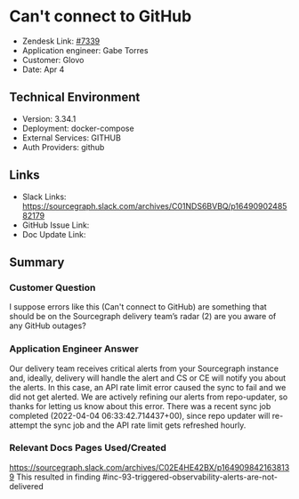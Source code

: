 
# Can't connect to GitHub <!-- Ticket Title  Hint: include keywords to make it searchable -->

- Zendesk Link: [#7339](https://sourcegraph.zendesk.com/agent/tickets/7339)
- Application engineer: Gabe Torres
- Customer: Glovo <!-- Redact if this contains personally identifying information -->
- Date: Apr 4

<!-- Data populated from integration, speak to Ben Gordon or Michael Bali if not working -->
<!-- During Internal team trial, fill missing data manually (we are waiting for all data to sync) -->

## Technical Environment
- Version: 3.34.1​
- Deployment: docker-compose
- External Services: GITHUB
- Auth Providers: github


## Links
<!-- Data for application engineer manual entry -->
- Slack Links: https://sourcegraph.slack.com/archives/C01NDS6BVBQ/p1649090248582179 
- GitHub Issue Link:
- Doc Update Link:

## Summary
### Customer Question
I suppose errors like this (Can't connect to GitHub) are something that should be on the Sourcegraph delivery team’s radar (2) are you aware of any GitHub outages? 

### Application Engineer Answer
Our delivery team receives critical alerts from your Sourcegraph instance and, ideally, delivery will handle the alert and CS or CE will notify you about the alerts. In this case, an API rate limit error caused the sync to fail and we did not get alerted. We are actively refining our alerts from repo-updater, so thanks for letting us know about this error. There was a recent sync job completed (2022-04-04 06:33:42.714437+00), since repo updater will re-attempt the sync job and the API rate limit gets refreshed hourly.


### Relevant Docs Pages Used/Created
https://sourcegraph.slack.com/archives/C02E4HE42BX/p1649098421638139 
This resulted in finding #inc-93-triggered-observability-alerts-are-not-delivered 

<!-- Once complete, upload a copy to https://github.com/sourcegraph/support-tools-internal/tree/main/resolved-tickets as a .md file -->
<!-- Name the file 7339.md -->
